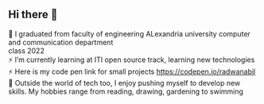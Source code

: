 ## Hi there 👋

<!--
**radwanabil/radwanabil** is a ✨ _special_ ✨ repository because its `README.md` (this file) appears on your GitHub profile.

Here are some ideas to get you started:

- 🔭 I’m currently working on ...
- 
- 👯 I’m looking to collaborate on ...
- 🤔 I’m looking for help with ...
- 💬 Ask me about ...
- 📫 How to reach me: ...
- 😄 Pronouns: ...
- ⚡ Fun fact: ...
-->
 🌱  I graduated from faculty of engineering ALexandria university computer and communication department<br>
     class 2022<br>
⚡ I’m currently learning at ITI open source track, learning new technologies<br> 
⚡ Here is my code pen link for small projects https://codepen.io/radwanabil <br>
🎸 Outside the world of tech too, I enjoy pushing myself to develop new skills. My hobbies range from reading, drawing, gardening to swimming

